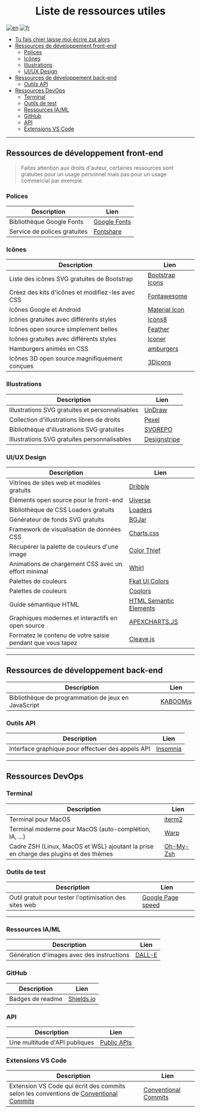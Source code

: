 <!-- @format -->

<h1 align="center">Liste de ressources utiles</h1>

[![en](https://img.shields.io/badge/lang-en-red.svg)](./LINK.md)
[![fr](https://img.shields.io/badge/lang-fr-blue.svg)](./LINK-fr.md)

- [Tu fais chier laisse moi écrire zut alors](#tu-fais-chier-laisse-moi-écrire-zut-alors)
- [Ressources de développement front-end](#ressources-de-développement-front-end)
  - [Polices](#polices)
  - [Icônes](#icônes)
  - [Illustrations](#illustrations)
  - [UI/UX Design](#uiux-design)
- [Ressources de développement back-end](#ressources-de-développement-back-end)
  - [Outils API](#outils-api)
- [Ressources DevOps](#ressources-devops)
  - [Terminal](#terminal)
  - [Outils de test](#outils-de-test)
  - [Ressources IA/ML](#ressources-iaml)
  - [GitHub](#github)
  - [API](#api)
  - [Extensions VS Code](#extensions-vs-code)
---

## Ressources de développement front-end

> Faites attention aux droits d'auteur, certaines ressources sont gratuites pour un usage personnel mais pas pour un usage commercial par exemple.

### Polices

| Description                  | Lien                                      |
| ---------------------------- | ----------------------------------------- |
| Bibliothèque Google Fonts    | [Google Fonts](https://fonts.google.com/) |
| Service de polices gratuites | [Fontshare](https://www.fontshare.com)    |

### Icônes

| Description                                      | Lien                                              |
| ------------------------------------------------ | ------------------------------------------------- |
| Liste des icônes SVG gratuites de Bootstrap      | [Bootstrap Icons](https://icons.getbootstrap.com) |
| Créez des kits d'icônes et modifiez-les avec CSS | [Fontawesome](https://fontawesome.com/icons)      |
| Icônes Google et Android                         | [Material Icon](https://fonts.google.com/icons)   |
| Icônes gratuites avec différents styles          | [Icons8](https://icons8.com/)                     |
| Icônes open source simplement belles             | [Feather](https://feathericons.com/)              |
| Icônes gratuites avec différents styles          | [Iconer](https://www.svgrepo.com/)                |
| Hamburgers animés en CSS                         | [amburgers](https://jonsuh.com/hamburgers/)       |
| Icônes 3D open source magnifiquement conçues     | [3Dicons](https://3dicons.co/)                    |

### Illustrations

| Description                                     | Lien                                      |
| ----------------------------------------------- | ----------------------------------------- |
| Illustrations SVG gratuites et personnalisables | [UnDraw](https://undraw.co/search)        |
| Collection d'illustrations libres de droits     | [Pexel](https://www.pexels.com/)          |
| Bibliothèque d'illustrations SVG gratuites      | [SVGREPO](https://www.svgrepo.com/)       |
| Illustrations SVG gratuites personnalisables    | [Designstripe](https://designstripe.com/) |

### UI/UX Design

| Description                                                | Lien                                                                                  |
| ---------------------------------------------------------- | ------------------------------------------------------------------------------------- |
| Vitrines de sites web et modèles gratuits                  | [Dribble](https://dribbble.com)                                                       |
| Éléments open source pour le front-end                     | [Uiverse](https://uiverse.io/)                                                        |
| Bibliothèque de CSS Loaders gratuits                       | [Loaders](https://cssloaders.github.io/)                                              |
| Générateur de fonds SVG gratuits                           | [BGJar](https://bgjar.com/)                                                           |
| Framework de visualisation de données CSS                  | [Charts.css](https://chartscss.org/)                                                  |
| Récupérer la palette de couleurs d'une image               | [Color Thief](https://lokeshdhakar.com/projects/color-thief/)                         |
| Animations de chargement CSS avec un effort minimal        | [Whirl](https://whirl.netlify.app/)                                                   |
| Palettes de couleurs                                       | [Fkat UI Colors](https://flatuicolors.com/)                                           |
| Palettes de couleurs                                       | [Coolors](https://coolors.co/)                                                        |
| Guide sémantique HTML                                      | [HTML Semantic Elements](https://www.w3schools.com/html/html5_semantic_elements.asp#) |
| Graphiques modernes et interactifs en open source          | [APEXCHARTS.JS](https://apexcharts.com/)                                              |
| Formatez le contenu de votre saisie pendant que vous tapez | [Cleave.js](https://nosir.github.io/cleave.js/)                                       |

---

## Ressources de développement back-end

| Description                                         | Lien                              |
| --------------------------------------------------- | --------------------------------- |
| Bibliothèque de programmation de jeux en JavaScript | [KABOOMjs](https://kaboomjs.com/) |

### Outils API

| Description                                       | Lien                              |
| ------------------------------------------------- | --------------------------------- |
| Interface graphique pour effectuer des appels API | [Insomnia](https://insomnia.rest) |

---

## Ressources DevOps

### Terminal

| Description                                                                           | Lien                           |
| ------------------------------------------------------------------------------------- | ------------------------------ |
| Terminal pour MacOS                                                                   | [iterm2](https://iterm2.com/)  |
| Terminal moderne pour MacOS (auto-complétion, IA, ...)                                | [Warp](https://www.warp.dev/)  |
| Cadre ZSH (Linux, MacOS et WSL) ajoutant la prise en charge des plugins et des thèmes | [Oh-My-Zsh](https://ohmyz.sh/) |

### Outils de test

| Description                                            | Lien                                            |
| ------------------------------------------------------ | ----------------------------------------------- |
| Outil gratuit pour tester l'optimisation des sites web | [Google Page speed](https://pagespeed.web.dev/) |

---

### Ressources IA/ML

| Description                               | Lien                                  |
| ----------------------------------------- | ------------------------------------- |
| Génération d'images avec des instructions | [DALL-E](https://openai.com/dall-e-2) |


### GitHub

| Description      | Lien                              |
| ---------------- | --------------------------------- |
| Badges de readme | [Shields.io](https://shields.io/) |


### API

| Description                   | Lien                                                      |
| ----------------------------- | --------------------------------------------------------- |
| Une multitude d'API publiques | [Public APIs](https://github.com/public-apis/public-apis) |


### Extensions VS Code

Description                                                                                                                             |   Lien                                                                                                           |
| --------------------------------------------------------------------------------------------------------------------------------------- | -------------------------------------------------------------------------------------------------------------- |
| Extension VS Code qui écrit des commits selon les conventions de [Conventional Commits](https://www.conventionalcommits.org/en/v1.0.0/) | [Conventional Commits](https://marketplace.visualstudio.com/items?itemName=vivaxy.vscode-conventional-commits) |
